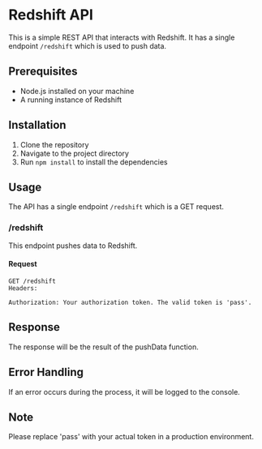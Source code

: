 # Redshift API

This is a simple REST API that interacts with Redshift. It has a single endpoint `/redshift` which is used to push data.

## Prerequisites

- Node.js installed on your machine
- A running instance of Redshift

## Installation

1. Clone the repository
2. Navigate to the project directory
3. Run `npm install` to install the dependencies

## Usage

The API has a single endpoint `/redshift` which is a GET request.

### /redshift

This endpoint pushes data to Redshift.

#### Request

```http
GET /redshift
Headers:

Authorization: Your authorization token. The valid token is 'pass'.
```

## Response

The response will be the result of the pushData function.

## Error Handling

If an error occurs during the process, it will be logged to the console.

## Note

Please replace 'pass' with your actual token in a production environment.
